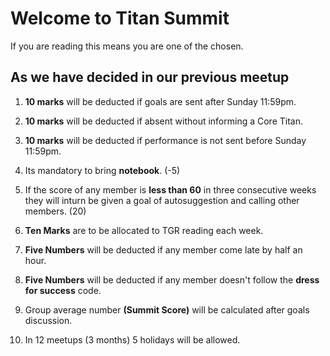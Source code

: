 # Welcome to Titan Summit

If you are reading this means you are one of the chosen.


## As we have decided in our previous meetup 

1. **10 marks** will be deducted if goals are sent after Sunday 11:59pm. 

2. **10 marks** will be deducted if absent without informing a Core Titan. 

3. **10 marks** will be deducted if performance is not sent before Sunday 11:59pm.

4. Its mandatory to bring **notebook**. (-5)

5. If the score of any member is **less than 60** in three consecutive weeks they will inturn be given a goal of autosuggestion and calling other members. (20)

6. **Ten Marks** are to be allocated to TGR reading each week.

7. **Five Numbers** will be deducted if any member come late by half an hour.

8. **Five Numbers** will be deducted if any member doesn't follow the **dress for success** code.

9. Group average number **(Summit Score)** will be calculated after goals discussion.

10. In 12 meetups (3 months) 5 holidays will be allowed.
